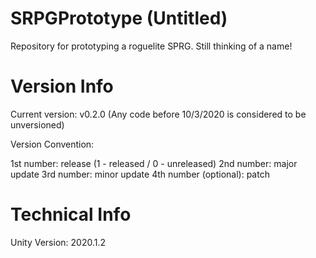 # SRPGPrototype (Untitled)
Repository for prototyping a roguelite SPRG. Still thinking of a name!

# Version Info

Current version: v0.2.0 (Any code before 10/3/2020 is considered to be unversioned)

Version Convention:

1st number: release (1 - released / 0 - unreleased)
2nd number: major update
3rd number: minor update
4th number (optional): patch

# Technical Info
Unity Version: 2020.1.2